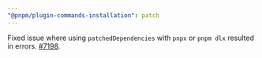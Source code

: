 ```yaml
---
"@pnpm/plugin-commands-installation": patch
---
```


Fixed issue where using `patchedDependencies` with `pnpx` or `pnpm dlx` resulted in errors. [#7198](https://github.com/pnpm/pnpm/issues/7198).
